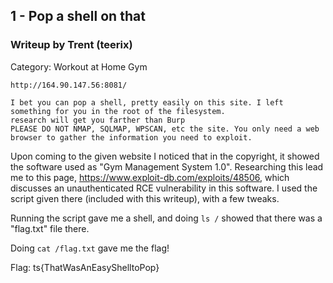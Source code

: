 ## 1 - Pop a shell on that

### Writeup by Trent (teerix)

Category: Workout at Home Gym

```
http://164.90.147.56:8081/

I bet you can pop a shell, pretty easily on this site. I left something for you in the root of the filesystem.
research will get you farther than Burp
PLEASE DO NOT NMAP, SQLMAP, WPSCAN, etc the site. You only need a web browser to gather the information you need to exploit. 
```

Upon coming to the given website I noticed that in the copyright, it showed the software used as
"Gym Management System 1.0". Researching this lead me to this page, https://www.exploit-db.com/exploits/48506, which discusses
an unauthenticated RCE vulnerability in this software. I used the script given there (included with this writeup), with a few tweaks.

Running the script gave me a shell, and doing `ls /` showed that there was a "flag.txt" file there.

Doing `cat /flag.txt` gave me the flag!

Flag: ts{ThatWasAnEasyShelltoPop}

